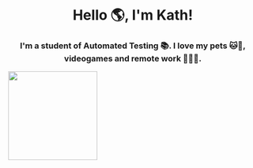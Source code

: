 <h1 align="center">Hello 🌎, I'm Kath!</h1>
<h3 align="center">I'm a student of Automated Testing 📚. I love my pets 🐱🐶, videogames and remote work 👩🏻‍💻.</h3>
<div>
  <a href="https://github.com/kath1261">
  <img height="180em" src="https://github-readme-stats.vercel.app/api/top-langs/?username=kath1261&layout=compact&langs_count=4&theme=dracula"/>
</div><br>
